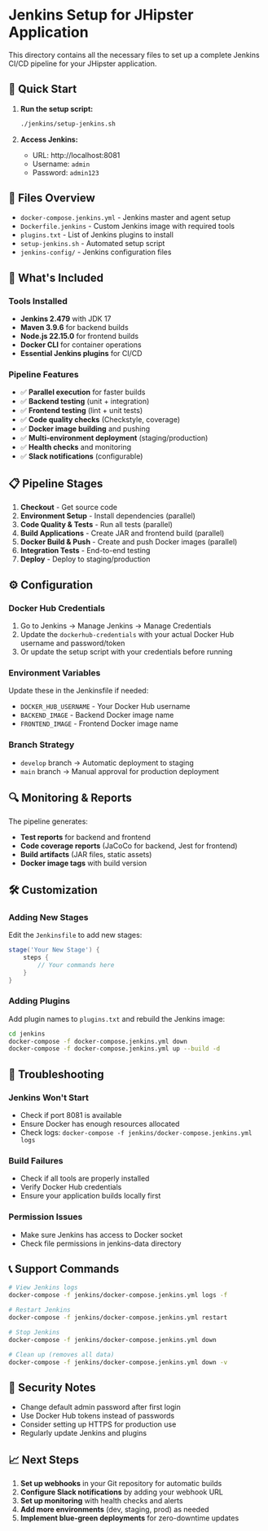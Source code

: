 # Jenkins Setup for JHipster Application

This directory contains all the necessary files to set up a complete Jenkins CI/CD pipeline for your JHipster application.

## 🚀 Quick Start

1. **Run the setup script:**
   ```bash
   ./jenkins/setup-jenkins.sh
   ```

2. **Access Jenkins:**
   - URL: http://localhost:8081
   - Username: `admin`
   - Password: `admin123`

## 📁 Files Overview

- `docker-compose.jenkins.yml` - Jenkins master and agent setup
- `Dockerfile.jenkins` - Custom Jenkins image with required tools
- `plugins.txt` - List of Jenkins plugins to install
- `setup-jenkins.sh` - Automated setup script
- `jenkins-config/` - Jenkins configuration files

## 🔧 What's Included

### Tools Installed
- **Jenkins 2.479** with JDK 17
- **Maven 3.9.6** for backend builds
- **Node.js 22.15.0** for frontend builds
- **Docker CLI** for container operations
- **Essential Jenkins plugins** for CI/CD

### Pipeline Features
- ✅ **Parallel execution** for faster builds
- ✅ **Backend testing** (unit + integration)
- ✅ **Frontend testing** (lint + unit tests)
- ✅ **Code quality checks** (Checkstyle, coverage)
- ✅ **Docker image building** and pushing
- ✅ **Multi-environment deployment** (staging/production)
- ✅ **Health checks** and monitoring
- ✅ **Slack notifications** (configurable)

## 📋 Pipeline Stages

1. **Checkout** - Get source code
2. **Environment Setup** - Install dependencies (parallel)
3. **Code Quality & Tests** - Run all tests (parallel)
4. **Build Applications** - Create JAR and frontend build (parallel)
5. **Docker Build & Push** - Create and push Docker images (parallel)
6. **Integration Tests** - End-to-end testing
7. **Deploy** - Deploy to staging/production

## ⚙️ Configuration

### Docker Hub Credentials
1. Go to Jenkins → Manage Jenkins → Manage Credentials
2. Update the `dockerhub-credentials` with your actual Docker Hub username and password/token
3. Or update the setup script with your credentials before running

### Environment Variables
Update these in the Jenkinsfile if needed:
- `DOCKER_HUB_USERNAME` - Your Docker Hub username
- `BACKEND_IMAGE` - Backend Docker image name
- `FRONTEND_IMAGE` - Frontend Docker image name

### Branch Strategy
- `develop` branch → Automatic deployment to staging
- `main` branch → Manual approval for production deployment

## 🔍 Monitoring & Reports

The pipeline generates:
- **Test reports** for backend and frontend
- **Code coverage reports** (JaCoCo for backend, Jest for frontend)
- **Build artifacts** (JAR files, static assets)
- **Docker image tags** with build version

## 🛠️ Customization

### Adding New Stages
Edit the `Jenkinsfile` to add new stages:
```groovy
stage('Your New Stage') {
    steps {
        // Your commands here
    }
}
```

### Adding Plugins
Add plugin names to `plugins.txt` and rebuild the Jenkins image:
```bash
cd jenkins
docker-compose -f docker-compose.jenkins.yml down
docker-compose -f docker-compose.jenkins.yml up --build -d
```

## 🚨 Troubleshooting

### Jenkins Won't Start
- Check if port 8081 is available
- Ensure Docker has enough resources allocated
- Check logs: `docker-compose -f jenkins/docker-compose.jenkins.yml logs`

### Build Failures
- Check if all tools are properly installed
- Verify Docker Hub credentials
- Ensure your application builds locally first

### Permission Issues
- Make sure Jenkins has access to Docker socket
- Check file permissions in jenkins-data directory

## 📞 Support Commands

```bash
# View Jenkins logs
docker-compose -f jenkins/docker-compose.jenkins.yml logs -f

# Restart Jenkins
docker-compose -f jenkins/docker-compose.jenkins.yml restart

# Stop Jenkins
docker-compose -f jenkins/docker-compose.jenkins.yml down

# Clean up (removes all data)
docker-compose -f jenkins/docker-compose.jenkins.yml down -v
```

## 🔐 Security Notes

- Change default admin password after first login
- Use Docker Hub tokens instead of passwords
- Consider setting up HTTPS for production use
- Regularly update Jenkins and plugins

## 📈 Next Steps

1. **Set up webhooks** in your Git repository for automatic builds
2. **Configure Slack notifications** by adding your webhook URL
3. **Set up monitoring** with health checks and alerts
4. **Add more environments** (dev, staging, prod) as needed
5. **Implement blue-green deployments** for zero-downtime updates